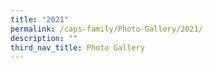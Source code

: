 ```yaml
---
title: "2021"
permalink: /caps-family/Photo-Gallery/2021/
description: ""
third_nav_title: Photo Gallery
---
```


